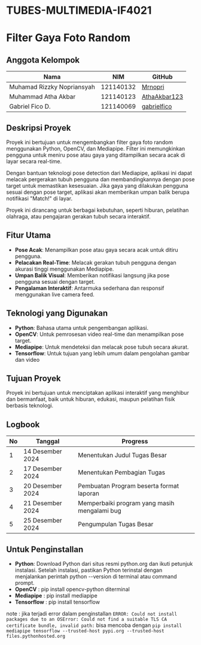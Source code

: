 # TUBES-MULTIMEDIA-IF4021

# Filter Gaya Foto Random  

## Anggota Kelompok  
| **Nama**                     | **NIM**     | **GitHub**               |  
|------------------------------|-------------|--------------------------|  
| Muhamad Rizzky Nopriansyah   | 121140132   | [Mrnopri](#)             |  
| Muhammad Atha Akbar          | 121140123   | [AthaAkbar123](#)        |  
| Gabriel Fico D.              | 121140069   | [gabrielfico](#)         |  

## Deskripsi Proyek  
Proyek ini bertujuan untuk mengembangkan filter gaya foto random menggunakan Python, OpenCV, dan Mediapipe. Filter ini memungkinkan pengguna untuk meniru pose atau gaya yang ditampilkan secara acak di layar secara real-time.  

Dengan bantuan teknologi pose detection dari Mediapipe, aplikasi ini dapat melacak pergerakan tubuh pengguna dan membandingkannya dengan pose target untuk memastikan kesesuaian. Jika gaya yang dilakukan pengguna sesuai dengan pose target, aplikasi akan memberikan umpan balik berupa notifikasi "Match!" di layar.  

Proyek ini dirancang untuk berbagai kebutuhan, seperti hiburan, pelatihan olahraga, atau pengajaran gerakan tubuh secara interaktif.  

## Fitur Utama  
- **Pose Acak**: Menampilkan pose atau gaya secara acak untuk ditiru pengguna.  
- **Pelacakan Real-Time**: Melacak gerakan tubuh pengguna dengan akurasi tinggi menggunakan Mediapipe.  
- **Umpan Balik Visual**: Memberikan notifikasi langsung jika pose pengguna sesuai dengan target.  
- **Pengalaman Interaktif**: Antarmuka sederhana dan responsif menggunakan live camera feed.  

## Teknologi yang Digunakan  
- **Python**: Bahasa utama untuk pengembangan aplikasi.  
- **OpenCV**: Untuk pemrosesan video real-time dan menampilkan pose target.  
- **Mediapipe**: Untuk mendeteksi dan melacak pose tubuh secara akurat.  
- **Tensorflow**: Untuk tujuan yang lebih umum dalam pengolahan gambar dan video

## Tujuan Proyek  
Proyek ini bertujuan untuk menciptakan aplikasi interaktif yang menghibur dan bermanfaat, baik untuk hiburan, edukasi, maupun pelatihan fisik berbasis teknologi.  

## Logbook  
| No | Tanggal          | Progress                                |
|----|------------------|-----------------------------------------|
| 1  | 14 Desember 2024 | Menentukan Judul Tugas Besar            |
| 2  | 17 Desember 2024 | Menentukan Pembagian Tugas              |
| 3  | 20 Desember 2024 | Pembuatan Program beserta format laporan|
| 4  | 21 Desember 2024 | Memperbaiki program yang masih mengalami bug |
| 5  | 25 Desember 2024 | Pengumpulan Tugas Besar                |

## Untuk Penginstallan 
- **Python**: Download Python dari situs resmi python.org dan ikuti petunjuk instalasi.
Setelah instalasi, pastikan Python terinstal dengan menjalankan perintah python --version di terminal atau command prompt.
- **OpenCV** : pip install opencv-python diterminal
- **Mediapipe** : pip install mediapipe
- **Tensorflow** : pip install tensorflow

note : jika terjadi error dalam penginstallan `ERROR: Could not install packages due to an OSError: Could not find a suitable TLS CA certificate bundle, invalid path:` bisa mencoba dengan `pip install mediapipe tensorflow --trusted-host pypi.org --trusted-host files.pythonhosted.org`